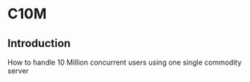 # C10M
## Introduction
How to handle 10 Million concurrent users using one single commodity server 

<!--stackedit_data:
eyJoaXN0b3J5IjpbNDAxMjQ3ODIxXX0=
-->
